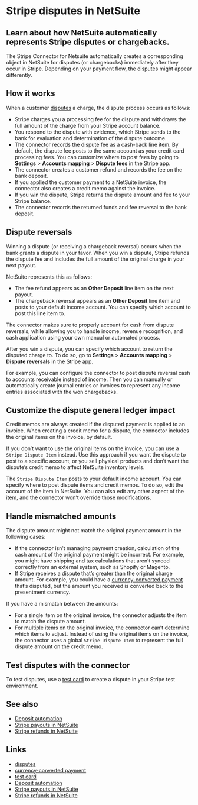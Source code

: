 # Stripe disputes in NetSuite

## Learn about how NetSuite automatically represents Stripe disputes or chargebacks.

The Stripe Connector for Netsuite automatically creates a corresponding object
in NetSuite for disputes (or chargebacks) immediately after they occur in
Stripe. Depending on your payment flow, the disputes might appear differently.

## How it works

When a customer [disputes](https://docs.stripe.com/disputes) a charge, the
dispute process occurs as follows:

- Stripe charges you a processing fee for the dispute and withdraws the full
amount of the charge from your Stripe account balance.
- You respond to the dispute with evidence, which Stripe sends to the bank for
evaluation and determination of the dispute outcome.
- The connector records the dispute fee as a cash-back line item. By default,
the dispute fee posts to the same account as your credit card processing fees.
You can customize where to post fees by going to **Settings** > **Accounts
mapping** > **Dispute fees** in the Stripe app.
- The connector creates a customer refund and records the fee on the bank
deposit.
- If you applied the customer payment to a NetSuite invoice, the connector also
creates a credit memo against the invoice.
- If you win the dispute, Stripe returns the dispute amount and fee to your
Stripe balance.
- The connector records the returned funds and fee reversal to the bank deposit.

## Dispute reversals

Winning a dispute (or receiving a chargeback reversal) occurs when the bank
grants a dispute in your favor. When you win a dispute, Stripe refunds the
dispute fee and includes the full amount of the original charge in your next
payout.

NetSuite represents this as follows:

- The fee refund appears as an **Other Deposit** line item on the next payout.
- The chargeback reversal appears as an **Other Deposit** line item and posts to
your default income account. You can specify which account to post this line
item to.

The connector makes sure to properly account for cash from dispute reversals,
while allowing you to handle income, revenue recognition, and cash application
using your own manual or automated process.

After you win a dispute, you can specify which account to return the disputed
charge to. To do so, go to **Settings** > **Accounts mapping** > **Dispute
reversals** in the Stripe app.

For example, you can configure the connector to post dispute reversal cash to
accounts receivable instead of income. Then you can manually or automatically
create journal entries or invoices to represent any income entries associated
with the won chargebacks.

## Customize the dispute general ledger impact

Credit memos are always created if the disputed payment is applied to an
invoice. When creating a credit memo for a dispute, the connector includes the
original items on the invoice, by default.

If you don’t want to use the original items on the invoice, you can use a
`Stripe Dispute Item` instead. Use this approach if you want the dispute to post
to a specific account, or you sell physical products and don’t want the
dispute’s credit memo to affect NetSuite inventory levels.

The `Stripe Dispute Item` posts to your default income account. You can specify
where to post dispute items and credit memos. To do so, edit the account of the
item in NetSuite. You can also edit any other aspect of the item, and the
connector won’t override those modifications.

## Handle mismatched amounts

The dispute amount might not match the original payment amount in the following
cases:

- If the connector isn’t managing payment creation, calculation of the cash
amount of the original payment might be incorrect. For example, you might have
shipping and tax calculations that aren’t synced correctly from an external
system, such as Shopify or Magento.
- If Stripe receives a dispute that’s greater than the original charge amount.
For example, you could have a [currency-converted
payment](https://docs.stripe.com/currencies/conversions#conversions-disputes-refunds)
that’s disputed, but the amount you received is converted back to the
presentment currency.

If you have a mismatch between the amounts:

- For a single item on the original invoice, the connector adjusts the item to
match the dispute amount.
- For multiple items on the original invoice, the connector can’t determine
which items to adjust. Instead of using the original items on the invoice, the
connector uses a global `Stripe Dispute Item` to represent the full dispute
amount on the credit memo.

## Test disputes with the connector

To test disputes, use a [test card](https://docs.stripe.com/testing#disputes) to
create a dispute in your Stripe test environment.

## See also

- [Deposit
automation](https://docs.stripe.com/connectors/netsuite/deposit-automation)
- [Stripe payouts in
NetSuite](https://docs.stripe.com/connectors/netsuite/stripe-payouts-netsuite)
- [Stripe refunds in
NetSuite](https://docs.stripe.com/connectors/netsuite/stripe-refunds-netsuite)

## Links

- [disputes](https://docs.stripe.com/disputes)
- [currency-converted
payment](https://docs.stripe.com/currencies/conversions#conversions-disputes-refunds)
- [test card](https://docs.stripe.com/testing#disputes)
- [Deposit
automation](https://docs.stripe.com/connectors/netsuite/deposit-automation)
- [Stripe payouts in
NetSuite](https://docs.stripe.com/connectors/netsuite/stripe-payouts-netsuite)
- [Stripe refunds in
NetSuite](https://docs.stripe.com/connectors/netsuite/stripe-refunds-netsuite)